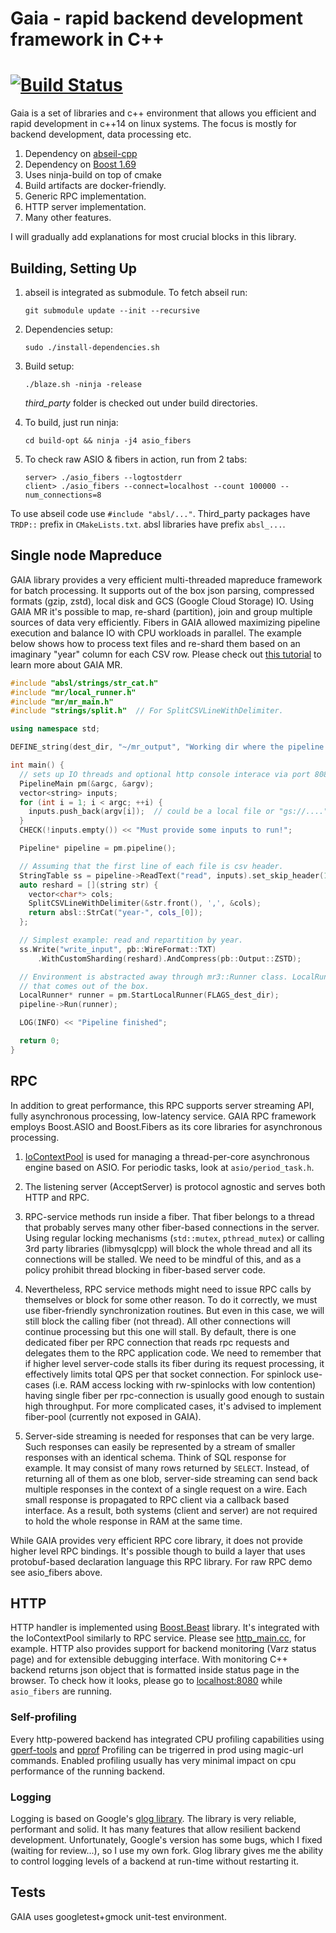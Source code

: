 # Gaia - rapid backend development framework in C++

[![Build Status](https://travis-ci.org/romange/gaia.svg?branch=master)](https://travis-ci.org/romange/gaia)
=====

Gaia is a set of libraries and c++ environment that allows you efficient and rapid development
in c++14 on linux systems. The focus is mostly for backend development, data processing etc.


1. Dependency on [abseil-cpp](https://github.com/abseil/abseil-cpp/)
2. Dependency on [Boost 1.69](https://www.boost.org/doc/libs/1_69_0/doc/html/)
3. Uses ninja-build on top of cmake
4. Build artifacts are docker-friendly.
5. Generic RPC implementation.
6. HTTP server implementation.
7. Many other features.


I will gradually add explanations for most crucial blocks in this library.


## Building, Setting Up
1. abseil is integrated as submodule. To fetch abseil run:

       git submodule update --init --recursive
2. Dependencies setup:

       sudo ./install-dependencies.sh
3. Build setup:

       ./blaze.sh -ninja -release
   *third_party* folder is checked out under build directories.
4. To build, just run ninja:

       cd build-opt && ninja -j4 asio_fibers
5. To check raw ASIO & fibers in action, run from 2 tabs:

       server> ./asio_fibers --logtostderr
       client> ./asio_fibers --connect=localhost --count 100000 --num_connections=8

To use abseil code use `#include "absl/..."`.
Third_party packages have `TRDP::` prefix in `CMakeLists.txt`. absl libraries have prefix
`absl_...`.


## Single node Mapreduce
GAIA library provides a very efficient multi-threaded mapreduce framework for batch processing.
It supports out of the box json parsing, compressed formats (gzip, zstd),
local disk and GCS (Google Cloud Storage) IO. Using GAIA MR it's possible to map,
re-shard (partition), join and group multiple sources of data very efficiently.
Fibers in GAIA allowed maximizing pipeline execution and balance IO
with CPU workloads in parallel. The example below shows how to process text files and re-shard them
based on an imaginary "year" column for each CSV row. Please check out [this tutorial](doc/mr3.md)
to learn more about GAIA MR.

~~~~~~~~~~cpp
#include "absl/strings/str_cat.h"
#include "mr/local_runner.h"
#include "mr/mr_main.h"
#include "strings/split.h"  // For SplitCSVLineWithDelimiter.

using namespace std;

DEFINE_string(dest_dir, "~/mr_output", "Working dir where the pipeline writes its by products");

int main() {
  // sets up IO threads and optional http console interace via port 8080 by default.
  PipelineMain pm(&argc, &argv);
  vector<string> inputs;
  for (int i = 1; i < argc; ++i) {
    inputs.push_back(argv[i]);  // could be a local file or "gs://...." url.
  }
  CHECK(!inputs.empty()) << "Must provide some inputs to run!";

  Pipeline* pipeline = pm.pipeline();

  // Assuming that the first line of each file is csv header.
  StringTable ss = pipeline->ReadText("read", inputs).set_skip_header(1);
  auto reshard = [](string str) {
    vector<char*> cols;
    SplitCSVLineWithDelimiter(&str.front(), ',', &cols);
    return absl::StrCat("year-", cols_[0]);
  };

  // Simplest example: read and repartition by year.
  ss.Write("write_input", pb::WireFormat::TXT)
      .WithCustomSharding(reshard).AndCompress(pb::Output::ZSTD);

  // Environment is abstracted away through mr3::Runner class. LocalRunner is an implementation
  // that comes out of the box.
  LocalRunner* runner = pm.StartLocalRunner(FLAGS_dest_dir);
  pipeline->Run(runner);

  LOG(INFO) << "Pipeline finished";

  return 0;
}
~~~~~~~~~~

## RPC
In addition to great performance, this RPC supports server streaming API, fully asynchronous
processing, low-latency service. GAIA RPC framework employs Boost.ASIO and Boost.Fibers
as its core libraries for asynchronous processing.

1. [IoContextPool](https://github.com/romange/gaia/blob/master/util/asio/io_context_pool.h)
is used for managing a thread-per-core asynchronous engine based on ASIO.
For periodic tasks, look at `asio/period_task.h`.

2. The listening server (AcceptServer) is protocol agnostic and serves both HTTP and RPC.

3. RPC-service methods run inside a fiber. That fiber belongs to a thread that probably serves
many other fiber-based connections in the server. Using regular locking mechanisms
(`std::mutex`, `pthread_mutex`) or calling 3rd party libraries (libmysqlcpp) will block the whole thread and all its connections will be stalled. We need to be mindful of this, and as a policy prohibit thread blocking in fiber-based server code.

4. Nevertheless, RPC service methods might need to issue RPC calls by themselves or block for some other reason.
To do it correctly, we must use fiber-friendly synchronization routines. But even in this case,
we will still block the calling fiber (not thread). All other connections will continue processing but this one will stall. By default, there is one dedicated fiber per RPC connection that reads rpc requests and delegates them to the RPC application code. We need to remember that if higher level server-code stalls its fiber during its request processing, it effectively limits total QPS per that socket connection. For spinlock use-cases (i.e. RAM access locking with rw-spinlocks with low contention) having single fiber per rpc-connection is usually good enough to sustain high throughput. For more complicated cases, it's advised to implement fiber-pool (currently not exposed in GAIA).

5. Server-side streaming is needed for responses that can be very large. Such responses can easily be represented by
a stream of smaller responses with an identical schema. Think of SQL response for example.
It may consist of many rows returned by `SELECT`. Instead, of returning all of them as one blob, server-side streaming can send back multiple responses in the context of a single request on a wire. Each small response is propagated to RPC client via a callback based interface.
As a result, both systems (client and server) are not required to hold the whole response in RAM at the same time.

While GAIA provides very efficient RPC core library, it does not provide higher level RPC bindings.
It's possible though to build a layer that uses protobuf-based declaration language this RPC library.
For raw RPC demo see asio_fibers above.

## HTTP
HTTP handler is implemented using [Boost.Beast](https://www.boost.org/doc/libs/1_68_0/libs/beast/doc/html/index.html) library.
It's integrated with the IoContextPool similarly to RPC service.
Please see [http_main.cc](https://github.com/romange/gaia/blob/master/util/http/http_main.cc), for example. HTTP also provides support for backend monitoring (Varz status page) and for extensible debugging interface. With monitoring C++ backend returns json object that is formatted inside status page in the browser. To check how it looks, please go to [localhost:8080](http://localhost:8080) while `asio_fibers` are running.


### Self-profiling
Every http-powered backend has integrated CPU profiling capabilities using [gperf-tools](https://github.com/gperftools/gperftools) and [pprof](https://github.com/google/pprof)
Profiling can be trigerred in prod using magic-url commands. Enabled profiling usually has very minimal impact
on cpu performance of the running backend.

### Logging
Logging is based on Google's [glog library](https://github.com/google/glog). The library is very reliable, performant and solid. It has many features that allow resilient backend development.
Unfortunately, Google's version has some bugs, which I fixed (waiting for review...), so I use my own fork. Glog library gives me the ability to control logging levels of a backend at run-time without restarting it.

## Tests
GAIA uses googletest+gmock unit-test environment.
